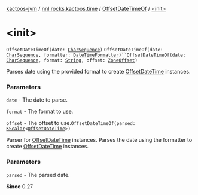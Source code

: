 [kactoos-jvm](../../index.md) / [nnl.rocks.kactoos.time](../index.md) / [OffsetDateTimeOf](index.md) / [&lt;init&gt;](./-init-.md)

# &lt;init&gt;

`OffsetDateTimeOf(date: `[`CharSequence`](https://kotlinlang.org/api/latest/jvm/stdlib/kotlin/-char-sequence/index.html)`)`
`OffsetDateTimeOf(date: `[`CharSequence`](https://kotlinlang.org/api/latest/jvm/stdlib/kotlin/-char-sequence/index.html)`, formatter: `[`DateTimeFormatter`](http://docs.oracle.com/javase/8/docs/api/java/time/format/DateTimeFormatter.html)`)``OffsetDateTimeOf(date: `[`CharSequence`](https://kotlinlang.org/api/latest/jvm/stdlib/kotlin/-char-sequence/index.html)`, format: `[`String`](https://kotlinlang.org/api/latest/jvm/stdlib/kotlin/-string/index.html)`, offset: `[`ZoneOffset`](http://docs.oracle.com/javase/8/docs/api/java/time/ZoneOffset.html)`)`

Parses date using the provided format to create
[OffsetDateTime](http://docs.oracle.com/javase/8/docs/api/java/time/OffsetDateTime.html) instances.

### Parameters

`date` - The date to parse.

`format` - The format to use.

`offset` - The offset to use.`OffsetDateTimeOf(parsed: `[`KScalar`](../../nnl.rocks.kactoos/-k-scalar.md)`<`[`OffsetDateTime`](http://docs.oracle.com/javase/8/docs/api/java/time/OffsetDateTime.html)`>)`

Parser for [OffsetDateTime](http://docs.oracle.com/javase/8/docs/api/java/time/OffsetDateTime.html) instances.
Parses the date using the formatter to create
[OffsetDateTime](http://docs.oracle.com/javase/8/docs/api/java/time/OffsetDateTime.html) instances.

### Parameters

`parsed` - The parsed date.

**Since**
0.27

